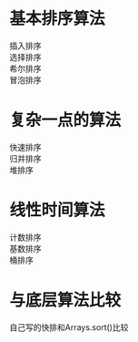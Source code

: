 # 基本排序算法
插入排序  
选择排序  
希尔排序  
冒泡排序

# 复杂一点的算法
快速排序  
归并排序  
堆排序

# 线性时间算法
计数排序  
基数排序  
桶排序

# 与底层算法比较
自己写的快排和Arrays.sort()比较  

